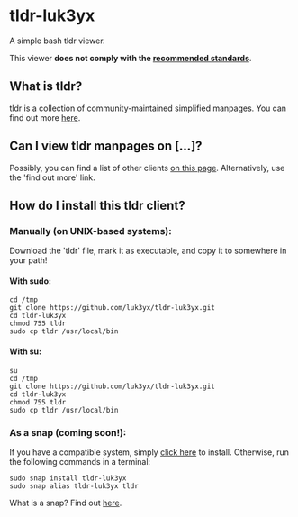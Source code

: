 # tldr-luk3yx
A simple bash tldr viewer.

This viewer **does not comply with the [recommended standards](https://github.com/tldr-pages/tldr/wiki/Minimum-specifications-for-TLDR-command-line-clients)**.

## What is tldr?
tldr is a collection of community-maintained simplified manpages. You can find out more [here](https://github.com/tldr-pages/tldr/blob/master/README.md).

## Can I view tldr manpages on [...]?
Possibly, you can find a list of other clients [on this page](https://github.com/tldr-pages/tldr/wiki/TLDR-clients).
Alternatively, use the 'find out more' link.

## How do I install this tldr client?

### Manually (on UNIX-based systems):
Download the 'tldr' file, mark it as executable, and copy it to somewhere in your path!
#### With sudo:
~~~
cd /tmp
git clone https://github.com/luk3yx/tldr-luk3yx.git
cd tldr-luk3yx
chmod 755 tldr
sudo cp tldr /usr/local/bin
~~~
#### With su:
~~~
su
cd /tmp
git clone https://github.com/luk3yx/tldr-luk3yx.git
cd tldr-luk3yx
chmod 755 tldr
sudo cp tldr /usr/local/bin
~~~

### As a snap (coming soon!):
If you have a compatible system, simply [click here](snap://tldr-luk3yx) to install. Otherwise, run the following commands in a terminal:
~~~
sudo snap install tldr-luk3yx
sudo snap alias tldr-luk3yx tldr
~~~
What is a snap? Find out [here](https://snapcraft.io).